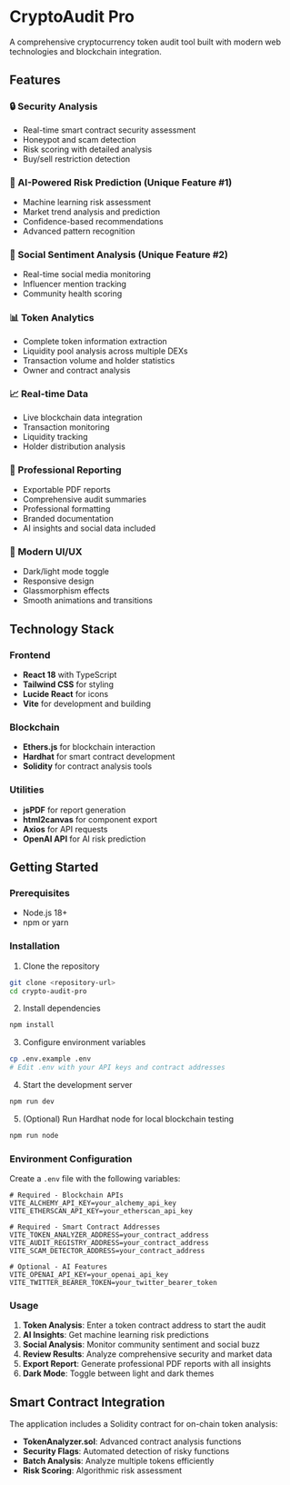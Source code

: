 # CryptoAudit Pro

A comprehensive cryptocurrency token audit tool built with modern web technologies and blockchain integration.

## Features

### 🔒 Security Analysis
- Real-time smart contract security assessment
- Honeypot and scam detection
- Risk scoring with detailed analysis
- Buy/sell restriction detection

### 🤖 AI-Powered Risk Prediction (Unique Feature #1)
- Machine learning risk assessment
- Market trend analysis and prediction
- Confidence-based recommendations
- Advanced pattern recognition

### 📱 Social Sentiment Analysis (Unique Feature #2)
- Real-time social media monitoring
- Influencer mention tracking
- Community health scoring

### 📊 Token Analytics
- Complete token information extraction
- Liquidity pool analysis across multiple DEXs
- Transaction volume and holder statistics
- Owner and contract analysis

### 📈 Real-time Data
- Live blockchain data integration
- Transaction monitoring
- Liquidity tracking
- Holder distribution analysis

### 📄 Professional Reporting
- Exportable PDF reports
- Comprehensive audit summaries
- Professional formatting
- Branded documentation
- AI insights and social data included

### 🎨 Modern UI/UX
- Dark/light mode toggle
- Responsive design
- Glassmorphism effects
- Smooth animations and transitions

## Technology Stack

### Frontend
- **React 18** with TypeScript
- **Tailwind CSS** for styling
- **Lucide React** for icons
- **Vite** for development and building

### Blockchain
- **Ethers.js** for blockchain interaction
- **Hardhat** for smart contract development
- **Solidity** for contract analysis tools

### Utilities
- **jsPDF** for report generation
- **html2canvas** for component export
- **Axios** for API requests
- **OpenAI API** for AI risk prediction

## Getting Started

### Prerequisites
- Node.js 18+ 
- npm or yarn

### Installation

1. Clone the repository
```bash
git clone <repository-url>
cd crypto-audit-pro
```

2. Install dependencies
```bash
npm install
```

3. Configure environment variables
```bash
cp .env.example .env
# Edit .env with your API keys and contract addresses
```

4. Start the development server
```bash
npm run dev
```

5. (Optional) Run Hardhat node for local blockchain testing
```bash
npm run node
```

### Environment Configuration

Create a `.env` file with the following variables:

```env
# Required - Blockchain APIs
VITE_ALCHEMY_API_KEY=your_alchemy_api_key
VITE_ETHERSCAN_API_KEY=your_etherscan_api_key

# Required - Smart Contract Addresses
VITE_TOKEN_ANALYZER_ADDRESS=your_contract_address
VITE_AUDIT_REGISTRY_ADDRESS=your_contract_address
VITE_SCAM_DETECTOR_ADDRESS=your_contract_address

# Optional - AI Features
VITE_OPENAI_API_KEY=your_openai_api_key
VITE_TWITTER_BEARER_TOKEN=your_twitter_bearer_token
```

### Usage

1. **Token Analysis**: Enter a token contract address to start the audit
2. **AI Insights**: Get machine learning risk predictions
3. **Social Analysis**: Monitor community sentiment and social buzz
4. **Review Results**: Analyze comprehensive security and market data
5. **Export Report**: Generate professional PDF reports with all insights
6. **Dark Mode**: Toggle between light and dark themes

## Smart Contract Integration

The application includes a Solidity contract for on-chain token analysis:

- **TokenAnalyzer.sol**: Advanced contract analysis functions
- **Security Flags**: Automated detection of risky functions
- **Batch Analysis**: Analyze multiple tokens efficiently
- **Risk Scoring**: Algorithmic risk assessment
